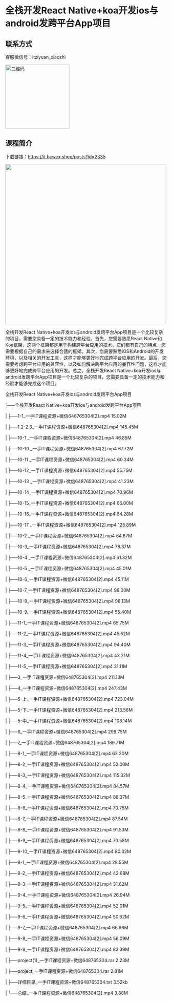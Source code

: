 # 全栈开发React Native+koa开发ios与android发跨平台App项目  

## 联系方式

客服微信号：itziyuan_xiaozhi

<img src="https://ziyuanyun.oss-cn-guangzhou.aliyuncs.com/common/20240614073449/666b82192834a.jpg" width="200" height="200" alt="二维码">

## 课程简介

下载链接：https://it.bcwex.shop/posts?id=2335

<img src="https://ziyuanyun.oss-cn-guangzhou.aliyuncs.com/yun/20240515183832/664490a89eac2.jpg" width="500" alt="">

  全栈开发React Native+koa开发ios与android发跨平台App项目是一个比较复杂的项目，需要您具备一定的技术能力和经验。首先，您需要熟悉React Native和Koa框架，这两个框架都是用于构建跨平台应用的技术，它们都有自己的特点，您需要根据自己的需求来选择合适的框架。其次，您需要熟悉iOS和Android的开发环境，以及相关的开发工具，这样才能够更好地完成跨平台应用的开发。最后，您需要考虑跨平台应用的兼容性，以及如何解决跨平台应用的兼容性问题，这样才能够更好地完成跨平台应用的开发。总之，全栈开发React Native+koa开发ios与android发跨平台App项目是一个比较复杂的项目，您需要具备一定的技术能力和经验才能够完成这个项目。

 全栈开发React Native+koa开发ios与android发跨平台App项目 



 ├──全栈开发React Native+koa开发ios与android发跨平台App项目

 | ├──1-1_一手IT课程资源+微信648765304[2].mp4 15.02M

 | ├──1.2-2.3_一手IT课程资源+微信648765304[2].mp4 145.45M

 | ├──10-1 _一手IT课程资源+微信648765304[2].mp4 46.85M

 | ├──10-10 _一手IT课程资源+微信648765304[2].mp4 67.72M

 | ├──10-11 _一手IT课程资源+微信648765304[2].mp4 60.34M

 | ├──10-12_一手IT课程资源+微信648765304[2].mp4 55.75M

 | ├──10-13 _一手IT课程资源+微信648765304[2].mp4 41.23M

 | ├──10-14_一手IT课程资源+微信648765304[2].mp4 70.96M

 | ├──10-15_一手IT课程资源+微信648765304[2].mp4 66.00M

 | ├──10-16_一手IT课程资源+微信648765304[2].mp4 64.28M

 | ├──10-17 _一手IT课程资源+微信648765304[2].mp4 125.89M

 | ├──10-2 _一手IT课程资源+微信648765304[2].mp4 64.87M

 | ├──10-3_一手IT课程资源+微信648765304[2].mp4 78.37M

 | ├──10-4 _一手IT课程资源+微信648765304[2].mp4 61.32M

 | ├──10-5 _一手IT课程资源+微信648765304[2].mp4 45.01M

 | ├──10-6_一手IT课程资源+微信648765304[2].mp4 45.11M

 | ├──10-7_一手IT课程资源+微信648765304[2].mp4 98.00M

 | ├──10-8_一手IT课程资源+微信648765304[2].mp4 98.13M

 | ├──10-9_一手IT课程资源+微信648765304[2].mp4 55.40M

 | ├──11-1_一手IT课程资源+微信648765304[2].mp4 65.75M

 | ├──11-2_一手IT课程资源+微信648765304[2].mp4 45.52M

 | ├──11-3_一手IT课程资源+微信648765304[2].mp4 94.40M

 | ├──11-4_一手IT课程资源+微信648765304[2].mp4 43.21M

 | ├──11-5_一手IT课程资源+微信648765304[2].mp4 31.11M

 | ├──3_一手IT课程资源+微信648765304[2].mp4 211.13M

 | ├──4_一手IT课程资源+微信648765304[2].mp4 247.43M

 | ├──5-上_一手IT课程资源+微信648765304[2].mp4 723.04M

 | ├──5-下_一手IT课程资源+微信648765304[2].mp4 213.56M

 | ├──5-中_一手IT课程资源+微信648765304[2].mp4 108.14M

 | ├──6_一手IT课程资源+微信648765304[2].mp4 298.75M

 | ├──7_一手IT课程资源+微信648765304[2].mp4 189.71M

 | ├──8-1_一手IT课程资源+微信648765304[2].mp4 62.30M

 | ├──8-2_一手IT课程资源+微信648765304[2].mp4 52.00M

 | ├──8-3_一手IT课程资源+微信648765304[2].mp4 115.32M

 | ├──8-4_一手IT课程资源+微信648765304[2].mp4 84.57M

 | ├──8-5_一手IT课程资源+微信648765304[2].mp4 88.37M

 | ├──8-6_一手IT课程资源+微信648765304[2].mp4 70.75M

 | ├──8-7_一手IT课程资源+微信648765304[2].mp4 87.54M

 | ├──8-8_一手IT课程资源+微信648765304[2].mp4 91.53M

 | ├──8-9_一手IT课程资源+微信648765304[2].mp4 70.58M

 | ├──9-10_一手IT课程资源+微信648765304[2].mp4 80.32M

 | ├──9-1_一手IT课程资源+微信648765304[2].mp4 28.55M

 | ├──9-2_一手IT课程资源+微信648765304[2].mp4 42.68M

 | ├──9-3_一手IT课程资源+微信648765304[2].mp4 31.62M

 | ├──9-4_一手IT课程资源+微信648765304[2].mp4 26.94M

 | ├──9-5_一手IT课程资源+微信648765304[2].mp4 52.01M

 | ├──9-6_一手IT课程资源+微信648765304[2].mp4 50.62M

 | ├──9-7_一手IT课程资源+微信648765304[2].mp4 66.66M

 | ├──9-8_一手IT课程资源+微信648765304[2].mp4 56.09M

 | ├──9-9_一手IT课程资源+微信648765304[2].mp4 83.39M

 | ├──project(1)_一手IT课程资源+微信648765304.rar 2.23M

 | ├──project_一手IT课程资源+微信648765304.rar 2.81M

 | ├──详细目录_一手IT课程资源+微信648765304.txt 3.52kb

 | └──总结_一手IT课程资源+微信648765304[2].mp4 3.88M

  